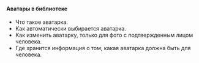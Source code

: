#### Аватары в библиотеке

- Что такое аватарка.
- Как автоматически выбирается аватарка.
- Как изменить аватарку, только для фото с подтвержденным лицом человека.
- Где хранится информация о том, какая аватарка должна быть для человека.